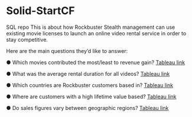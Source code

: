 # Solid-StartCF
SQL repo
This is about how Rockbuster Stealth management can use existing movie licenses to launch an online video rental service in order to stay competitive.

Here are the main questions they’d like to answer:

● Which movies contributed the most/least to revenue gain? 
[Tableau link](https://public.tableau.com/views/TopTenMoviesbyRevenue/Sheet2?:language=en-US&:display_count=n&:origin=viz_share_link)

● What was the average rental duration for all videos?
[Tableau link](https://public.tableau.com/views/AverageMovieRenatalDurationbyCategory/AvgMovieRentalbyCategory?:language=en-US&:display_count=n&:origin=viz_share_link)

● Which countries are Rockbuster customers based in?
[Tableau link](https://public.tableau.com/views/NumberofCustomersbyCountry_16785537938610/NumberofCustomerbyCountry?:language=en-US&:display_count=n&:origin=viz_share_link)

● Where are customers with a high lifetime value based?
[Tableau link](https://public.tableau.com/views/HighLife-timeValuecustomer/HighLife-timeValueCustomers?:language=en-US&:display_count=n&:origin=viz_share_link)

● Do sales figures vary between geographic regions?
[Tableau link](https://public.tableau.com/views/SalesbyGreographicRegions/Sheet7?:language=en-US&:display_count=n&:origin=viz_share_link)
